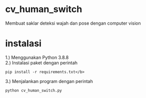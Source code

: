 # cv_human_switch
Membuat saklar deteksi wajah dan pose dengan computer vision

# instalasi
1.) Menggunakan Python 3.8.8<br />
2.) Instalasi paket dengan perintah

```
pip install -r requirements.txt</b>
```

3.) Menjalankan program dengan perintah 

```
python cv_human_switch.py
```
